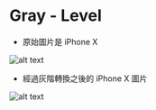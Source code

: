 # Gray - Level

* 原始圖片是 iPhone X

![alt text](https://github.com/SupreSky/MMS2017FALL/blob/master/Assignment1/Application1/Application1/X.png "iPhone X")

* 經過灰階轉換之後的 iPhone X 圖片

![alt text](https://github.com/SupreSky/MMS2017FALL/blob/master/Assignment1/Application1/Application1/GreyX.png "iPhone X")

